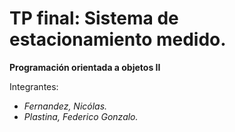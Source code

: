 # TP final: Sistema de estacionamiento medido.

__Programación orientada a objetos II__  

Integrantes:  
* *Fernandez, Nicólas.*  
* *Plastina, Federico Gonzalo.*  


